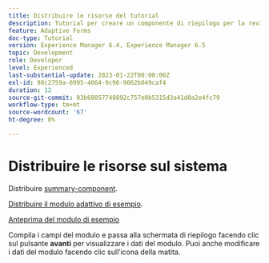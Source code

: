 ```yaml
---
title: Distribuire le risorse del tutorial
description: Tutorial per creare un componente di riepilogo per la revisione dei dati del modulo prima dell’invio.
feature: Adaptive Forms
doc-type: Tutorial
version: Experience Manager 6.4, Experience Manager 6.5
topic: Development
role: Developer
level: Experienced
last-substantial-update: 2023-01-22T00:00:00Z
exl-id: 98c2759a-6995-4664-9c96-9062b049caf4
duration: 12
source-git-commit: 03b68057748892c757e0b5315d3a41d0a2e4fc79
workflow-type: tm+mt
source-wordcount: '67'
ht-degree: 0%

---
```


# Distribuire le risorse sul sistema

Distribuire [summary-component](assets/summarize-component.zip).

[Distribuire il modulo adattivo di esempio](assets/sample-adaptive-form.zip).

[Anteprima del modulo di esempio](http://localhost:4502/content/dam/formsanddocuments/testsummary/jcr:content?wcmmode=disabled)

Compila i campi del modulo e passa alla schermata di riepilogo facendo clic sul pulsante **avanti** per visualizzare i dati del modulo. Puoi anche modificare i dati del modulo facendo clic sull’icona della matita.
